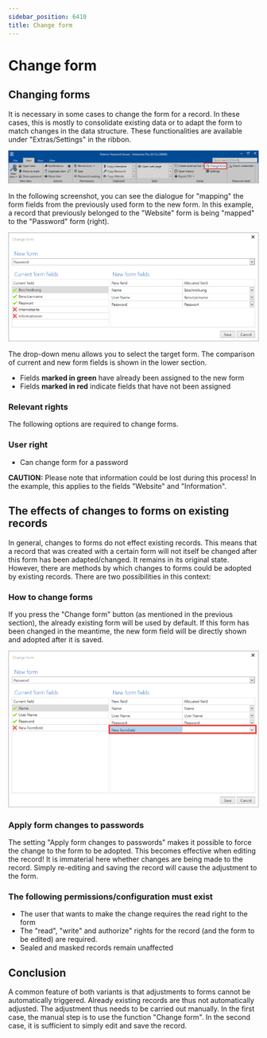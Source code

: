 ```yaml
---
sidebar_position: 6410
title: Change form
---
```


# Change form

## Changing forms

It is necessary in some cases to change the form for a record. In these cases, this is mostly to consolidate existing data or to adapt the form to match changes in the data structure. These functionalities are available under "Extras/Settings" in the ribbon.

![change form](../../../../../../../../static/images/PasswordSecure_9.2/Content/Resources/Images/change_form_1-en.png "change form")

In the following screenshot, you can see the dialogue for "mapping" the form fields from the previously used form to the new form. In this example, a record that previously belonged to the "Website" form is being "mapped" to the "Password" form (right).

![change form](../../../../../../../../static/images/PasswordSecure_9.2/Content/Resources/Images/change_form_2-en.png "change form")

The drop-down menu allows you to select the target form. The comparison of current and new form fields is shown in the lower section.

* Fields **marked in green** have already been assigned to the new form
* Fields **marked in red** indicate fields that have not been assigned

### Relevant rights

The following options are required to change forms.

### User right

* Can change form for a password

**CAUTION:** Please note that information could be lost during this process! In the example, this applies to the fields "Website" and "Information".

## The effects of changes to forms on existing records

In general, changes to forms do not effect existing records. This means that a record that was created with a certain form will not itself be changed after this form has been adapted/changed. It remains in its original state. However, there are methods by which changes to forms could be adopted by existing records. There are two possibilities in this context:

### How to change forms

If you press the "Change form" button (as mentioned in the previous section), the already existing form will be used by default. If this form has been changed in the meantime, the new form field will be directly shown and adopted after it is saved.

![New Form](../../../../../../../../static/images/PasswordSecure_9.2/Content/Resources/Images/change_form_3-en.png "New Form")

### Apply form changes to passwords

The setting "Apply form changes to passwords" makes it possible to force the change to the form to be adopted. This becomes effective when editing the record! It is immaterial here whether changes are being made to the record. Simply re-editing and saving the record will cause the adjustment to the form.

### The following permissions/configuration must exist

* The user that wants to make the change requires the read right to the form
* The "read", "write" and authorize" rights for the record (and the form to be edited) are required.
* Sealed and masked records remain unaffected

## Conclusion

A common feature of both variants is that adjustments to forms cannot be automatically triggered. Already existing records are thus not automatically adjusted. The adjustment thus needs to be carried out manually. In the first case, the manual step is to use the function "Change form". In the second case, it is sufficient to simply edit and save the record.
